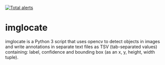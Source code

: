 [![Total alerts](https://img.shields.io/lgtm/alerts/g/iamleot/imglocate.svg?logo=lgtm&logoWidth=18)](https://lgtm.com/projects/g/iamleot/imglocate/alerts/)

# imglocate

imglocate is a Python 3 script that uses opencv to detect objects in
images and write annotations in separate text files as TSV
(tab-separated values) containing: label, confidence and bounding box
(as an x, y, height, width tuple).
